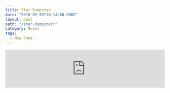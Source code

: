```yaml
---
title: Star Dumpster
date: "2018-09-09T18:14:00.000Z"
layout: post
path: "/star-dumpster/"
category: Music
tags:
  - New Song
---
```

<iframe style="border: 0; width: 100%; height: 120px;" src="https://bandcamp.com/EmbeddedPlayer/track=3169986393/size=large/bgcol=ffffff/linkcol=333333/tracklist=false/artwork=small/transparent=true/" seamless><a href="http://bangtilde.bandcamp.com/track/star-dumpster">Star Dumpster by Bang Tilde</a></iframe>